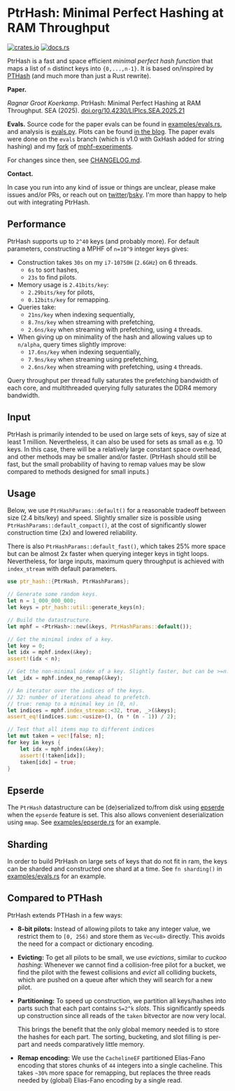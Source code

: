 # PtrHash: Minimal Perfect Hashing at RAM Throughput

[![crates.io](https://img.shields.io/crates/v/ptr_hash.svg)](https://crates.io/crates/ptr_hash)
[![docs.rs](https://img.shields.io/docsrs/ptr_hash.svg)](https://docs.rs/ptr_hash)

PtrHash is a fast and space efficient *minimal perfect hash function* that maps
a list of `n` distinct keys into `{0,...,n-1}`.
It is based on/inspired by [PTHash](https://github.com/jermp/pthash) (and much
more than just a Rust rewrite).

**Paper.**

*Ragnar Groot Koerkamp*. PtrHash: Minimal Perfect Hashing at RAM Throughput.
SEA (2025). [doi.org/10.4230/LIPIcs.SEA.2025.21](https://doi.org/10.4230/LIPIcs.SEA.2025.21)

**Evals.** Source code for the paper evals can be found in
[examples/evals.rs](examples/evals.rs), and analysis is [evals.py](evals.py).
Plots can be found [in the blog](https://github.com/RagnarGrootKoerkamp/research/blob/master/posts/ptrhash/).
The paper evals were done on the `evals` branch (which is v1.0 with GxHash added
for string hashing) and my [fork](https://github.com/ragnargrootkoerkamp/MPHF-Experiments) of [mphf-experiments](https://github.com/ByteHamster/MPHF-Experiments).

For changes since then, see [CHANGELOG.md](./CHANGELOG.md).

**Contact.**

In case you run into any kind of issue or things are unclear,
please make issues and/or PRs, or reach out on [twitter]((https://twitter.com/curious_coding))/[bsky](https://bsky.app/profile/curiouscoding.nl).
I'm more than happy to help out with integrating PtrHash.

## Performance

PtrHash supports up to `2^40` keys (and probably more). For default parameters, constructing a MPHF of `n=10^9` integer keys gives:
- Construction takes `30s` on my `i7-10750H` (`2.6GHz`) on 6 threads.
  - `6s` to sort hashes,
  - `23s` to find pilots.
- Memory usage is `2.41bits/key`:
  - `2.29bits/key` for pilots,
  - `0.12bits/key` for remapping.
- Queries take:
  - `21ns/key` when indexing sequentially,
  - `8.7ns/key` when streaming with prefetching,
  - `2.6ns/key` when streaming with prefetching, using `4` threads.
- When giving up on minimality of the hash and allowing values up to `n/alpha`,
  query times slightly improve:
  - `17.6ns/key` when indexing sequentially,
  - `7.9ns/key` when streaming using prefetching,
  - `2.6ns/key` when streaming with prefetching, using `4` threads.

Query throughput per thread fully saturates the prefetching bandwidth of each
core, and multithreaded querying fully saturates the DDR4 memory bandwidth.

## Input

PtrHash is primarily intended to be used on large sets of keys, say of size at
least 1 million. Nevertheless, it can also be used for sets as small as e.g. 10
keys. In this case, there will be a relatively large constant space overhead,
and other methods may be smaller and/or faster.
(PtrHash should still be fast, but the small probability of having to remap
values may be slow compared to methods designed for small inputs.)


## Usage

Below, we use `PtrHashParams::default()` for a reasonable tradeoff between size
(2.4 bits/key) and speed.
Slightly smaller size is possible using `PtrHashParams::default_compact()`,
at the cost of significantly slower construction time (2x) and lowered reliability.

There is also `PtrHashParams::default_fast()`, which takes 25% more space but
can be almost 2x faster when querying integer keys in tight loops. Nevertheless,
for large inputs, maximum query throughput is achieved with `index_stream` with default parameters.

```rust
use ptr_hash::{PtrHash, PtrHashParams};

// Generate some random keys.
let n = 1_000_000_000;
let keys = ptr_hash::util::generate_keys(n);

// Build the datastructure.
let mphf = <PtrHash>::new(&keys, PtrHashParams::default());

// Get the minimal index of a key.
let key = 0;
let idx = mphf.index(&key);
assert!(idx < n);

// Get the non-minimal index of a key. Slightly faster, but can be >=n.
let _idx = mphf.index_no_remap(&key);

// An iterator over the indices of the keys.
// 32: number of iterations ahead to prefetch.
// true: remap to a minimal key in [0, n).
let indices = mphf.index_stream::<32, true, _>(&keys);
assert_eq!(indices.sum::<usize>(), (n * (n - 1)) / 2);

// Test that all items map to different indices
let mut taken = vec![false; n];
for key in keys {
    let idx = mphf.index(&key);
    assert!(!taken[idx]);
    taken[idx] = true;
}
```

## Epserde

The `PtrHash` datastructure can be (de)serialized to/from disk using
[epserde](https://github.com/vigna/epserde-rs) when the `epserde` feature is set.
This also allows convenient deserialization using `mmap`.
See [examples/epserde.rs](examples/epserde.rs) for an example.

## Sharding

In order to build PtrHash on large sets of keys that do not fit in ram, the keys
can be sharded and constructed one shard at a time.
See `fn sharding()` in [examples/evals.rs](examples/epserde.rs) for an example.

## Compared to PTHash

PtrHash extends PTHash in a few ways:

-   **8-bit pilots:** Instead of allowing pilots to take any integer value, we
    restrict them to `[0, 256)` and store them as `Vec<u8>` directly.
    This avoids the need for a compact or dictionary encoding.
-   **Evicting:** To get all pilots to be small, we use *evictions*, similar
    to *cuckoo hashing*: Whenever we cannot find a collision-free pilot for a
    bucket, we find the pilot with the fewest collisions and *evict* all
    colliding buckets, which are pushed on a queue after which they will search
    for a new pilot.
-   **Partitioning:** To speed up construction, we partition all keys/hashes
    into parts such that each part contains `S=2^k` *slots*.
    This significantly speeds up
    construction since all reads of the `taken` bitvector are now very local.
    
    This brings the benefit that the only global memory needed is to store the
    hashes for each part. The sorting, bucketing, and slot filling is per-part
    and needs comparatively little memory.
-   **Remap encoding:** We use the `CachelineEF` partitioned Elias-Fano encoding that stores
    chunks of `44` integers into a single cacheline. This takes `~30%` more
    space for remapping, but replaces the three reads needed by (global)
    Elias-Fano encoding by a single read.

